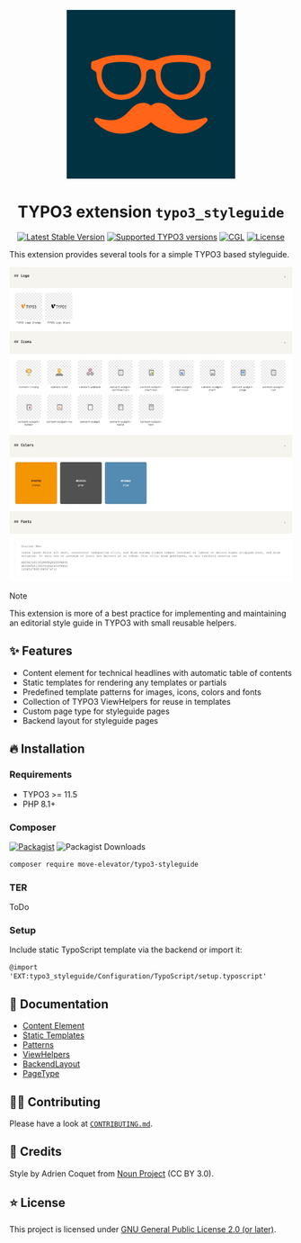 <div align="center">

![Extension icon](Resources/Public/Icons/Extension.svg)

# TYPO3 extension `typo3_styleguide`

[![Latest Stable Version](https://typo3-badges.dev/badge/typo3_styleguide/version/shields.svg)](https://extensions.typo3.org/extension/typo3_styleguide)
[![Supported TYPO3 versions](https://badgen.net/badge/TYPO3/12%20&%2013/orange)]()
[![CGL](https://img.shields.io/github/actions/workflow/status/move-elevator/typo3-styleguide/cgl.yml?label=cgl&logo=github)](https://github.com/move-elevator/typo3-styleguide/actions/workflows/cgl.yml)
[![License](https://poser.pugx.org/move-elevator/typo3-styleguide/license)](LICENSE.md)

</div>

This extension provides several tools for a simple TYPO3 based styleguide.

![Screenshot](Documentation/Images/screenshot.jpg)

> [!NOTE]
> This extension is more of a best practice for implementing and maintaining an editorial style guide in TYPO3 with small reusable helpers.

## ✨ Features

* Content element for technical headlines with automatic table of contents
* Static templates for rendering any templates or partials
* Predefined template patterns for images, icons, colors and fonts
* Collection of TYPO3 ViewHelpers for reuse in templates
* Custom page type for styleguide pages
* Backend layout for styleguide pages

## 🔥 Installation

### Requirements

* TYPO3 >= 11.5
* PHP 8.1+

### Composer

[![Packagist](https://img.shields.io/packagist/v/move-elevator/typo3-styleguide?label=version&logo=packagist)](https://packagist.org/packages/move-elevator/typo3-styleguide)
![Packagist Downloads](https://img.shields.io/packagist/dt/move-elevator/typo3-styleguide?color=brightgreen)

``` bash
composer require move-elevator/typo3-styleguide
```

### TER

ToDo

### Setup

Include static TypoScript template via the backend or import it:

```
@import 'EXT:typo3_styleguide/Configuration/TypoScript/setup.typoscript'
```

## 📙 Documentation

- [Content Element](Documentation/ContentElement.md)
- [Static Templates](Documentation/StaticTemplates.md)
- [Patterns](Documentation/Patterns.md)
- [ViewHelpers](Documentation/ViewHelpers/CLASSES.md)
- [BackendLayout](Documentation/BackendLayout.md)
- [PageType](Documentation/PageType.md)


## 🧑‍💻 Contributing

Please have a look at [`CONTRIBUTING.md`](CONTRIBUTING.md).

## 💎 Credits

Style by Adrien Coquet from <a href="https://thenounproject.com/browse/icons/term/style/" target="_blank" title="style Icons">Noun Project</a> (CC BY 3.0).

## ⭐ License

This project is licensed
under [GNU General Public License 2.0 (or later)](LICENSE.md).
